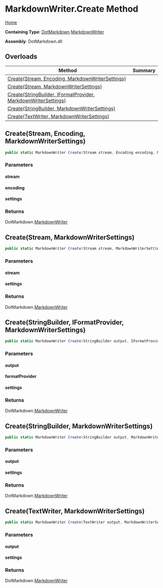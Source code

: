 <a name="_top"></a>

# MarkdownWriter\.Create Method

[Home](../../../README.md#_top)

**Containing Type**: [DotMarkdown](../../README.md#_top)\.[MarkdownWriter](../README.md#_top)

**Assembly**: DotMarkdown\.dll

## Overloads

| Method | Summary |
| ------ | ------- |
| [Create(Stream, Encoding, MarkdownWriterSettings)](#DotMarkdown_MarkdownWriter_Create_System_IO_Stream_System_Text_Encoding_DotMarkdown_MarkdownWriterSettings_) | |
| [Create(Stream, MarkdownWriterSettings)](#DotMarkdown_MarkdownWriter_Create_System_IO_Stream_DotMarkdown_MarkdownWriterSettings_) | |
| [Create(StringBuilder, IFormatProvider, MarkdownWriterSettings)](#DotMarkdown_MarkdownWriter_Create_System_Text_StringBuilder_System_IFormatProvider_DotMarkdown_MarkdownWriterSettings_) | |
| [Create(StringBuilder, MarkdownWriterSettings)](#DotMarkdown_MarkdownWriter_Create_System_Text_StringBuilder_DotMarkdown_MarkdownWriterSettings_) | |
| [Create(TextWriter, MarkdownWriterSettings)](#DotMarkdown_MarkdownWriter_Create_System_IO_TextWriter_DotMarkdown_MarkdownWriterSettings_) | |

## Create\(Stream, Encoding, MarkdownWriterSettings\) <a name="DotMarkdown_MarkdownWriter_Create_System_IO_Stream_System_Text_Encoding_DotMarkdown_MarkdownWriterSettings_"></a>

```csharp
public static MarkdownWriter Create(Stream stream, Encoding encoding, MarkdownWriterSettings settings = null)
```

### Parameters

#### stream

#### encoding

#### settings

### Returns

DotMarkdown\.[MarkdownWriter](../README.md#_top)

## Create\(Stream, MarkdownWriterSettings\) <a name="DotMarkdown_MarkdownWriter_Create_System_IO_Stream_DotMarkdown_MarkdownWriterSettings_"></a>

```csharp
public static MarkdownWriter Create(Stream stream, MarkdownWriterSettings settings = null)
```

### Parameters

#### stream

#### settings

### Returns

DotMarkdown\.[MarkdownWriter](../README.md#_top)

## Create\(StringBuilder, IFormatProvider, MarkdownWriterSettings\) <a name="DotMarkdown_MarkdownWriter_Create_System_Text_StringBuilder_System_IFormatProvider_DotMarkdown_MarkdownWriterSettings_"></a>

```csharp
public static MarkdownWriter Create(StringBuilder output, IFormatProvider formatProvider, MarkdownWriterSettings settings = null)
```

### Parameters

#### output

#### formatProvider

#### settings

### Returns

DotMarkdown\.[MarkdownWriter](../README.md#_top)

## Create\(StringBuilder, MarkdownWriterSettings\) <a name="DotMarkdown_MarkdownWriter_Create_System_Text_StringBuilder_DotMarkdown_MarkdownWriterSettings_"></a>

```csharp
public static MarkdownWriter Create(StringBuilder output, MarkdownWriterSettings settings = null)
```

### Parameters

#### output

#### settings

### Returns

DotMarkdown\.[MarkdownWriter](../README.md#_top)

## Create\(TextWriter, MarkdownWriterSettings\) <a name="DotMarkdown_MarkdownWriter_Create_System_IO_TextWriter_DotMarkdown_MarkdownWriterSettings_"></a>

```csharp
public static MarkdownWriter Create(TextWriter output, MarkdownWriterSettings settings = null)
```

### Parameters

#### output

#### settings

### Returns

DotMarkdown\.[MarkdownWriter](../README.md#_top)

